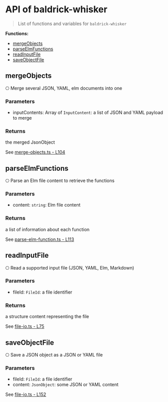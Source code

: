 # API of baldrick-whisker

> List of functions and variables for `baldrick-whisker`

**Functions:**

-   [mergeObjects](API.md#mergeObjects)
-   [parseElmFunctions](API.md#parseElmFunctions)
-   [readInputFile](API.md#readInputFile)
-   [saveObjectFile](API.md#saveObjectFile)

## mergeObjects

⎔ Merge several JSON, YAML, elm documents into one

### Parameters

-   inputContents: Array of `InputContent`: a list of JSON and YAML payload
    to merge

### Returns

the merged JsonObject

See [merge-objects.ts -
L104](https://github.com/flarebyte/baldrick-whisker/blob/main/src/merge-objects.ts#L104)

## parseElmFunctions

⎔ Parse an Elm file content to retrieve the functions

### Parameters

-   content: `string`: Elm file content

### Returns

a list of information about each function

See [parse-elm-function.ts -
L113](https://github.com/flarebyte/baldrick-whisker/blob/main/src/parse-elm-function.ts#L113)

## readInputFile

⎔ Read a supported input file (JSON, YAML, Elm, Markdown)

### Parameters

-   fileId: `FileId`: a file identifier

### Returns

a structure content representing the file

See [file-io.ts -
L75](https://github.com/flarebyte/baldrick-whisker/blob/main/src/file-io.ts#L75)

## saveObjectFile

⎔ Save a JSON object as a JSON or YAML file

### Parameters

-   fileId: `FileId`: a file identifier
-   content: `JsonObject`: some JSON or YAML content

See [file-io.ts -
L152](https://github.com/flarebyte/baldrick-whisker/blob/main/src/file-io.ts#L152)
